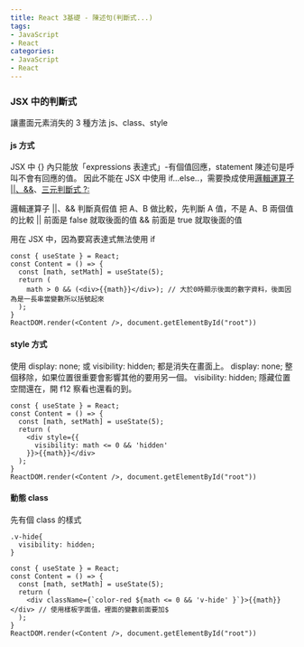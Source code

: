 ```yaml
---
title: React 3基礎 - 陳述句(判斷式...)
tags: 
- JavaScript
- React
categories:
- JavaScript
- React
---
```


### JSX 中的判斷式
讓畫面元素消失的 3 種方法 js、class、style
#### js 方式
JSX 中 {} 內只能放「expressions 表達式」-有個值回應，statement 陳述句是呼叫不會有回應的值。
因此不能在 JSX 中使用 if...else..，需要換成使用[邏輯運算子 ||、&&](https://developer.mozilla.org/zh-TW/docs/Web/JavaScript/Obsolete_Pages/Obsolete_Pages/Obsolete_Pages/%E9%81%8B%E7%AE%97%E5%AD%90/%E9%82%8F%E8%BC%AF%E9%81%8B%E7%AE%97%E5%AD%90)、[三元判斷式 ?:](https://developer.mozilla.org/zh-TW/docs/Web/JavaScript/Reference/Operators/Conditional_Operator)

邏輯運算子 ||、&& 判斷真假值
把 A、B 做比較，先判斷 A 值，不是 A、B 兩個值的比較
|| 前面是 false 就取後面的值
&& 前面是 true 就取後面的值

用在 JSX 中，因為要寫表達式無法使用 if
```
const { useState } = React;
const Content = () => {
  const [math, setMath] = useState(5);
  return (
    math > 0 && (<div>{{math}}</div>); // 大於0時顯示後面的數字資料，後面因為是一長串當變數所以括號起來
  );
}
ReactDOM.render(<Content />, document.getElementById("root"))
```

#### style 方式
使用 display: none; 或 visibility: hidden; 都是消失在畫面上。
display: none; 整個移除，如果位置很重要會影響其他的要用另一個。
visibility: hidden; 隱藏位置空間還在，開 f12 察看也還看的到。
```
const { useState } = React;
const Content = () => {
  const [math, setMath] = useState(5);
  return (
    <div style={{
      visibility: math <= 0 && 'hidden'
    }}>{{math}}</div>
  );
}
ReactDOM.render(<Content />, document.getElementById("root"))
```


#### 動態 class
先有個 class 的樣式
```
.v-hide{
  visibility: hidden;
}
```


```  
const { useState } = React;
const Content = () => {
  const [math, setMath] = useState(5);
  return (
    <div className={`color-red ${math <= 0 && 'v-hide' }`}>{{math}}</div> // 使用樣板字面值，裡面的變數前面要加$
  );
}
ReactDOM.render(<Content />, document.getElementById("root"))
```